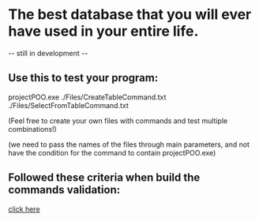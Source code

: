 # The best database that you will ever have used in your entire life. 

-- still in development --

## Use this to test your program:
projectPOO.exe ./Files/CreateTableCommand.txt ./Files/SelectFromTableCommand.txt

(Feel free to create your own files with commands and test multiple combinations!)

(we need to pass the names of the files through main parameters, and not have the condition for the command to contain projectPOO.exe)

## Followed these criteria when build the commands validation:
[click here](https://docs.google.com/document/u/0/d/e/2PACX-1vQQbvjkD_XKvMmf9Fhv69GM0iGMbpZUYIJDF4BwZvlO0gh3ykiG84ygpwOQYyRdLvjD3SSFA5lWBhwZ/pub)
